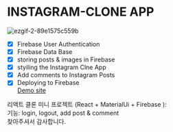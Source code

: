 # INSTAGRAM-CLONE APP  
![ezgif-2-89e1575c559b](https://user-images.githubusercontent.com/24566249/110939407-b8857400-8378-11eb-8948-214a5aab5e0b.gif)  
- [x] Firebase User Authentication
- [x] Firebase Data Base
- [x] storing posts & images in Firebase
- [x] styiling the Instagram Clne App
- [x] Add comments to Instagram Posts
- [x] Deploying to Firebase  
[Demo site](https://insta-clone-86dc5.web.app/)

리액트 클론 미니 프로젝트 (React + MaterialUi + Firebase ):  
기능: login, logout, add post & comment  
찾아주셔서 감사합니다.  
